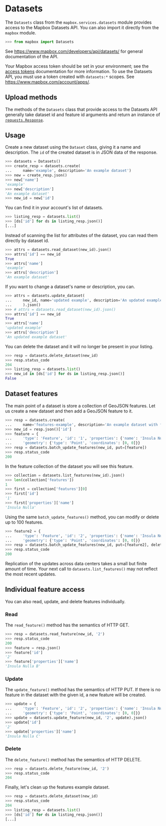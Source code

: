 # Datasets

The `Datasets` class from the `mapbox.services.datasets` module provides access
to the Mapbox Datasets API. You can also import it directly from the `mapbox`
module.

```python
>>> from mapbox import Datasets

```

See https://www.mapbox.com/developers/api/datasets/ for general documentation
of the API.

Your Mapbox access token should be set in your environment; see the [access
tokens](access_tokens.md) documentation for more information. To use the
Datasets API, you must use a token created with ``datasets:*`` scopes. See
https://www.mapbox.com/account/apps/.

## Upload methods

The methods of the `Datasets` class that provide access to the Datasets API
generally take dataset id and feature id arguments and return an instance of
[`requests.Response`](http://docs.python-requests.org/en/latest/api/#requests.Response).

## Usage

Create a new dataset using the `Dataset` class, giving it a name and
description. The `id` of the created dataset is in JSON data of the response.

```python
>>> datasets = Datasets()
>>> create_resp = datasets.create(
...     name='example', description='An example dataset')
>>> new = create_resp.json()
>>> new['name']
'example'
>>> new['description']
'An example dataset'
>>> new_id = new['id']

```

You can find it in your account's list of datasets.

```python
>>> listing_resp = datasets.list()
>>> [ds['id'] for ds in listing_resp.json()]
[...]

```

Instead of scanning the list for attributes of the dataset, you can read
them directly by dataset id.

```python
>>> attrs = datasets.read_dataset(new_id).json()
>>> attrs['id'] == new_id
True
>>> attrs['name']
'example'
>>> attrs['description']
'An example dataset'

```

If you want to change a dataset's name or description, you can.

```python
>>> attrs = datasets.update_dataset(
...     new_id, name='updated example', description='An updated example dataset'
...     ).json()
>>> # attrs = datasets.read_dataset(new_id).json()
>>> attrs['id'] == new_id
True
>>> attrs['name']
'updated example'
>>> attrs['description']
'An updated example dataset'

```

You can delete the dataset and it will no longer be present in your listing.

```python
>>> resp = datasets.delete_dataset(new_id)
>>> resp.status_code
204
>>> listing_resp = datasets.list()
>>> new_id in [ds['id'] for ds in listing_resp.json()]
False

```

## Dataset features

The main point of a dataset is store a collection of GeoJSON features. Let us
create a new dataset and then add a GeoJSON feature to it.

```python
>>> resp = datasets.create(
...     name='features-example', description='An example dataset with features')
>>> new_id = resp.json()['id']
>>> feature = {
...     'type': 'Feature', 'id': '1', 'properties': {'name': 'Insula Nulla'},
...     'geometry': {'type': 'Point', 'coordinates': [0, 0]}}
>>> resp = datasets.batch_update_features(new_id, put=[feature])
>>> resp.status_code
200

```

In the feature collection of the dataset you will see this feature.

```python
>>> collection = datasets.list_features(new_id).json()
>>> len(collection['features'])
1
>>> first = collection['features'][0]
>>> first['id']
'1'
>>> first['properties']['name']
'Insula Nulla'

```

Using the same `batch_update_features()` method, you can modify or delete
up to 100 features.

```python
>>> feature2 = {
...     'type': 'Feature', 'id': '2', 'properties': {'name': 'Insula Nulla B'},
...     'geometry': {'type': 'Point', 'coordinates': [0, 0]}}
>>> resp = datasets.batch_update_features(new_id, put=[feature2], delete=['1'])
>>> resp.status_code
200

```

Replication of the updates across data centers takes a small but finite amount
of time. Your next call to `datasets.list_features()` may not reflect the most
recent updates.

## Individual feature access

You can also read, update, and delete features individually.

### Read

The `read_feature()` method has the semantics of HTTP GET.

```python
>>> resp = datasets.read_feature(new_id, '2')
>>> resp.status_code
200
>>> feature = resp.json()
>>> feature['id']
'2'
>>> feature['properties']['name']
'Insula Nulla B'

```

### Update

The `update_feature()` method has the semantics of HTTP PUT. If there is no
feature in the dataset with the given id, a new feature will be created.

```python
>>> update = {
...     'type': 'Feature', 'id': '2', 'properties': {'name': 'Insula Nulla C'},
...     'geometry': {'type': 'Point', 'coordinates': [0, 0]}}
>>> update = datasets.update_feature(new_id, '2', update).json()
>>> update['id']
'2'
>>> update['properties']['name']
'Insula Nulla C'

```

### Delete

The `delete_feature()` method has the semantics of HTTP DELETE.

```python
>>> resp = datasets.delete_feature(new_id, '2')
>>> resp.status_code
204

```

Finally, let's clean up the features example dataset.

```python
>>> resp = datasets.delete_dataset(new_id)
>>> resp.status_code
204
>>> listing_resp = datasets.list()
>>> [ds['id'] for ds in listing_resp.json()]
[...]

```

